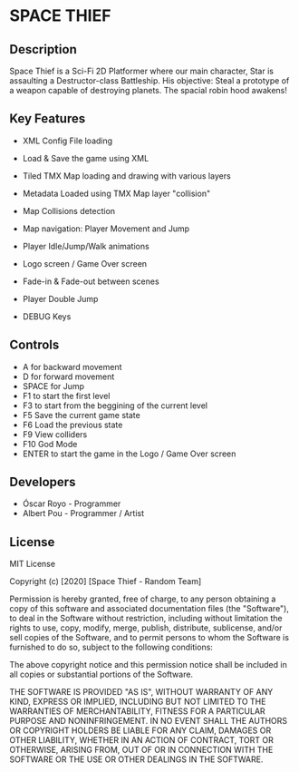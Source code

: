# SPACE THIEF

## Description

Space Thief is a Sci-Fi 2D Platformer where our main character, Star is assaulting a Destructor-class Battleship.
His objective: Steal a prototype of a weapon capable of destroying planets. The spacial robin hood awakens!

## Key Features

- XML Config File loading
- Load & Save the game using XML
- Tiled TMX Map loading and drawing with various layers
- Metadata Loaded using TMX Map layer "collision"
- Map Collisions detection
- Map navigation: Player Movement and Jump
- Player Idle/Jump/Walk animations

- Logo screen / Game Over screen
- Fade-in & Fade-out between scenes
- Player Double Jump
- DEBUG Keys


 
## Controls

 - A for backward movement
 - D for forward movement
 - SPACE for Jump
 - F1 to start the first level
 - F3 to start from the beggining of the current level
 - F5 ​Save the current game state
 - F6 ​Load the previous state
 - F9​ View colliders
 - F10​ God Mode
 - ENTER to start the game in the Logo / Game Over screen
 
## Developers

 - Óscar Royo - Programmer
 - Albert Pou - Programmer / Artist

## License

MIT License

Copyright (c) [2020] [Space Thief - Random Team]

Permission is hereby granted, free of charge, to any person obtaining a copy
of this software and associated documentation files (the "Software"), to deal
in the Software without restriction, including without limitation the rights
to use, copy, modify, merge, publish, distribute, sublicense, and/or sell
copies of the Software, and to permit persons to whom the Software is
furnished to do so, subject to the following conditions:

The above copyright notice and this permission notice shall be included in all
copies or substantial portions of the Software.

THE SOFTWARE IS PROVIDED "AS IS", WITHOUT WARRANTY OF ANY KIND, EXPRESS OR
IMPLIED, INCLUDING BUT NOT LIMITED TO THE WARRANTIES OF MERCHANTABILITY,
FITNESS FOR A PARTICULAR PURPOSE AND NONINFRINGEMENT. IN NO EVENT SHALL THE
AUTHORS OR COPYRIGHT HOLDERS BE LIABLE FOR ANY CLAIM, DAMAGES OR OTHER
LIABILITY, WHETHER IN AN ACTION OF CONTRACT, TORT OR OTHERWISE, ARISING FROM,
OUT OF OR IN CONNECTION WITH THE SOFTWARE OR THE USE OR OTHER DEALINGS IN THE
SOFTWARE.

